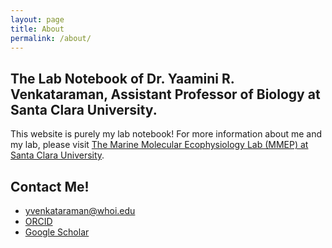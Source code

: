 ```yaml
---
layout: page
title: About
permalink: /about/
---
```


## The Lab Notebook of Dr. Yaamini R. Venkataraman, Assistant Professor of Biology at Santa Clara University.

This website is purely my lab notebook! For more information about me and my lab, please visit [The Marine Molecular Ecophysiology Lab (MMEP) at Santa Clara University]().

## Contact Me!

- [yvenkataraman@whoi.edu](mailto:yvenkataraman@scu.edu)
- [ORCID](https://orcid.org/0000-0002-0364-1829)
- [Google Scholar](https://scholar.google.com/citations?user=x9WA39wAAAAJ&hl=en&oi=sra)
